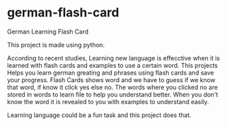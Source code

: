 # german-flash-card
German Learning Flash Card

This project is made using python.

According to recent studies, Learning new language is effecctive when it is learned with flash cards and examples to use a certain word.
This projects Helps you learn german greating and phrases using flash cards and save your progress.
Flash Cards shows word and we have to guess if we know that word, if know it click yes else no. The words where you clicked no are stored in words to learn file to help you understand better.
When you don't know the word it is revealed to you with examples to understand easily.

Learning language could be a fun task and this project does that.
